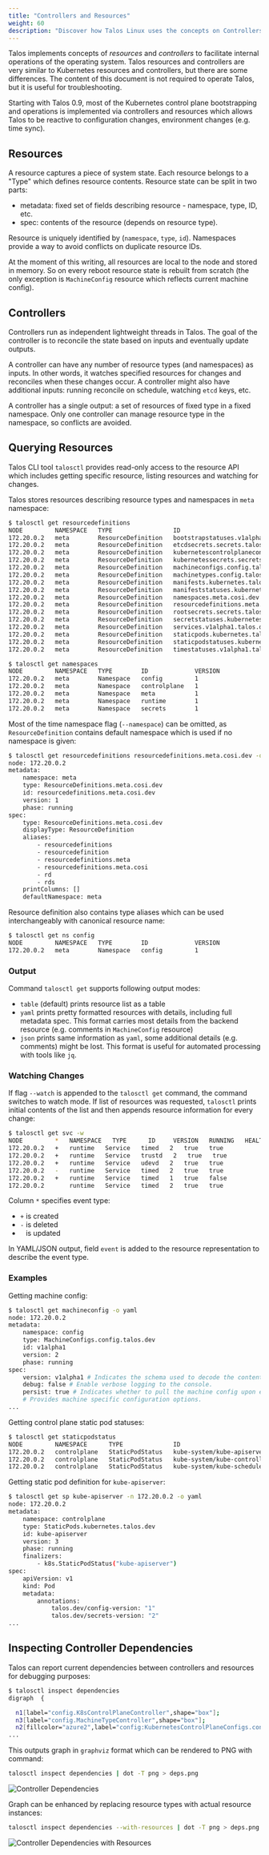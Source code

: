 ```yaml
---
title: "Controllers and Resources"
weight: 60
description: "Discover how Talos Linux uses the concepts on Controllers and Resources."
---
```


<!-- markdownlint-disable MD038 -->

Talos implements concepts of *resources* and *controllers* to facilitate internal operations of the operating system.
Talos resources and controllers are very similar to Kubernetes resources and controllers, but there are some differences.
The content of this document is not required to operate Talos, but it is useful for troubleshooting.

Starting with Talos 0.9, most of the Kubernetes control plane bootstrapping and operations is implemented via controllers and resources which allows Talos to be reactive to configuration changes, environment changes (e.g. time sync).

## Resources

A resource captures a piece of system state.
Each resource belongs to a "Type" which defines resource contents.
Resource state can be split in two parts:

* metadata: fixed set of fields describing resource - namespace, type, ID, etc.
* spec: contents of the resource (depends on resource type).

Resource is uniquely identified by (`namespace`, `type`, `id`).
Namespaces provide a way to avoid conflicts on duplicate resource IDs.

At the moment of this writing, all resources are local to the node and stored in memory.
So on every reboot resource state is rebuilt from scratch (the only exception is `MachineConfig` resource which reflects current machine config).

## Controllers

Controllers run as independent lightweight threads in Talos.
The goal of the controller is to reconcile the state based on inputs and eventually update outputs.

A controller can have any number of resource types (and namespaces) as inputs.
In other words, it watches specified resources for changes and reconciles when these changes occur.
A controller might also have additional inputs: running reconcile on schedule, watching `etcd` keys, etc.

A controller has a single output: a set of resources of fixed type in a fixed namespace.
Only one controller can manage resource type in the namespace, so conflicts are avoided.

## Querying Resources

Talos CLI tool `talosctl` provides read-only access to the resource API which includes getting specific resource,
listing resources and watching for changes.

Talos stores resources describing resource types and namespaces in `meta` namespace:

```bash
$ talosctl get resourcedefinitions
NODE         NAMESPACE   TYPE                 ID                                               VERSION
172.20.0.2   meta        ResourceDefinition   bootstrapstatuses.v1alpha1.talos.dev             1
172.20.0.2   meta        ResourceDefinition   etcdsecrets.secrets.talos.dev                    1
172.20.0.2   meta        ResourceDefinition   kubernetescontrolplaneconfigs.config.talos.dev   1
172.20.0.2   meta        ResourceDefinition   kubernetessecrets.secrets.talos.dev              1
172.20.0.2   meta        ResourceDefinition   machineconfigs.config.talos.dev                  1
172.20.0.2   meta        ResourceDefinition   machinetypes.config.talos.dev                    1
172.20.0.2   meta        ResourceDefinition   manifests.kubernetes.talos.dev                   1
172.20.0.2   meta        ResourceDefinition   manifeststatuses.kubernetes.talos.dev            1
172.20.0.2   meta        ResourceDefinition   namespaces.meta.cosi.dev                         1
172.20.0.2   meta        ResourceDefinition   resourcedefinitions.meta.cosi.dev                1
172.20.0.2   meta        ResourceDefinition   rootsecrets.secrets.talos.dev                    1
172.20.0.2   meta        ResourceDefinition   secretstatuses.kubernetes.talos.dev              1
172.20.0.2   meta        ResourceDefinition   services.v1alpha1.talos.dev                      1
172.20.0.2   meta        ResourceDefinition   staticpods.kubernetes.talos.dev                  1
172.20.0.2   meta        ResourceDefinition   staticpodstatuses.kubernetes.talos.dev           1
172.20.0.2   meta        ResourceDefinition   timestatuses.v1alpha1.talos.dev                  1
```

```bash
$ talosctl get namespaces
NODE         NAMESPACE   TYPE        ID             VERSION
172.20.0.2   meta        Namespace   config         1
172.20.0.2   meta        Namespace   controlplane   1
172.20.0.2   meta        Namespace   meta           1
172.20.0.2   meta        Namespace   runtime        1
172.20.0.2   meta        Namespace   secrets        1
```

Most of the time namespace flag (`--namespace`) can be omitted, as `ResourceDefinition` contains default
namespace which is used if no namespace is given:

```bash
$ talosctl get resourcedefinitions resourcedefinitions.meta.cosi.dev -o yaml
node: 172.20.0.2
metadata:
    namespace: meta
    type: ResourceDefinitions.meta.cosi.dev
    id: resourcedefinitions.meta.cosi.dev
    version: 1
    phase: running
spec:
    type: ResourceDefinitions.meta.cosi.dev
    displayType: ResourceDefinition
    aliases:
        - resourcedefinitions
        - resourcedefinition
        - resourcedefinitions.meta
        - resourcedefinitions.meta.cosi
        - rd
        - rds
    printColumns: []
    defaultNamespace: meta
```

Resource definition also contains type aliases which can be used interchangeably with canonical resource name:

```bash
$ talosctl get ns config
NODE         NAMESPACE   TYPE        ID             VERSION
172.20.0.2   meta        Namespace   config         1
```

### Output

Command `talosctl get` supports following output modes:

* `table` (default) prints resource list as a table
* `yaml` prints pretty formatted resources with details, including full metadata spec.
  This format carries most details from the backend resource (e.g. comments in `MachineConfig` resource)
* `json` prints same information as `yaml`, some additional details (e.g. comments) might be lost.
  This format is useful for automated processing with tools like `jq`.

### Watching Changes

If flag `--watch` is appended to the `talosctl get` command, the command switches to watch mode.
If list of resources was requested, `talosctl` prints initial contents of the list and then appends resource information for every change:

```bash
$ talosctl get svc -w
NODE         *   NAMESPACE   TYPE      ID     VERSION   RUNNING   HEALTHY
172.20.0.2   +   runtime   Service   timed   2   true   true
172.20.0.2   +   runtime   Service   trustd   2   true   true
172.20.0.2   +   runtime   Service   udevd   2   true   true
172.20.0.2   -   runtime   Service   timed   2   true   true
172.20.0.2   +   runtime   Service   timed   1   true   false
172.20.0.2       runtime   Service   timed   2   true   true
```

Column `*` specifies event type:

* `+` is created
* `-` is deleted
* ` ` is updated

In YAML/JSON output, field `event` is added to the resource representation to describe the event type.

### Examples

Getting machine config:

```bash
$ talosctl get machineconfig -o yaml
node: 172.20.0.2
metadata:
    namespace: config
    type: MachineConfigs.config.talos.dev
    id: v1alpha1
    version: 2
    phase: running
spec:
    version: v1alpha1 # Indicates the schema used to decode the contents.
    debug: false # Enable verbose logging to the console.
    persist: true # Indicates whether to pull the machine config upon every boot.
    # Provides machine specific configuration options.
...
```

Getting control plane static pod statuses:

```bash
$ talosctl get staticpodstatus
NODE         NAMESPACE      TYPE              ID                                                           VERSION   READY
172.20.0.2   controlplane   StaticPodStatus   kube-system/kube-apiserver-talos-default-controlplane-1            3         True
172.20.0.2   controlplane   StaticPodStatus   kube-system/kube-controller-manager-talos-default-controlplane-1   3         True
172.20.0.2   controlplane   StaticPodStatus   kube-system/kube-scheduler-talos-default-controlplane-1            4         True
```

Getting static pod definition for `kube-apiserver`:

```bash
$ talosctl get sp kube-apiserver -n 172.20.0.2 -o yaml
node: 172.20.0.2
metadata:
    namespace: controlplane
    type: StaticPods.kubernetes.talos.dev
    id: kube-apiserver
    version: 3
    phase: running
    finalizers:
        - k8s.StaticPodStatus("kube-apiserver")
spec:
    apiVersion: v1
    kind: Pod
    metadata:
        annotations:
            talos.dev/config-version: "1"
            talos.dev/secrets-version: "2"
...
```

## Inspecting Controller Dependencies

Talos can report current dependencies between controllers and resources for debugging purposes:

```bash
$ talosctl inspect dependencies
digraph  {

  n1[label="config.K8sControlPlaneController",shape="box"];
  n3[label="config.MachineTypeController",shape="box"];
  n2[fillcolor="azure2",label="config:KubernetesControlPlaneConfigs.config.talos.dev",shape="note",style="filled"];
...
```

This outputs graph in `graphviz` format which can be rendered to PNG with command:

```bash
talosctl inspect dependencies | dot -T png > deps.png
```

![Controller Dependencies](/images/controller-dependencies-v2.png)

Graph can be enhanced by replacing resource types with actual resource instances:

```bash
talosctl inspect dependencies --with-resources | dot -T png > deps.png
```

![Controller Dependencies with Resources](/images/controller-dependencies-with-resources-v2.png)
